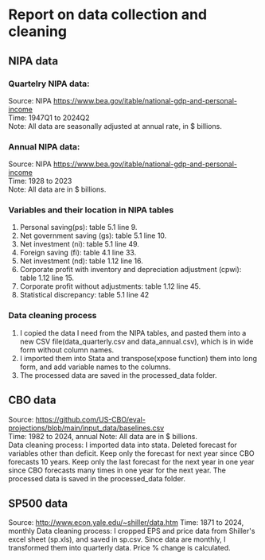# Report on data collection and cleaning

## NIPA data
### Quartelry NIPA data:  
Source: NIPA https://www.bea.gov/itable/national-gdp-and-personal-income  
Time: 1947Q1 to 2024Q2  
Note: All data are seasonally adjusted at annual rate, in $ billions.  

### Annual NIPA data:
Source: NIPA https://www.bea.gov/itable/national-gdp-and-personal-income  
Time: 1928 to 2023  
Note: All data are in $ billions.  

### Variables and their location in NIPA tables
1. Personal saving(ps): table 5.1 line 9.  
2. Net government saving (gs): table 5.1 line 10.   
3. Net investment (ni): table 5.1 line 49.  
4. Foreign saving (fi): table 4.1 line 33.  
5. Net investment (nd): table 1.12 line 16.  
6. Corporate profit with inventory and depreciation adjustment (cpwi): table 1.12 line 15.  
7. Corporate profit without adjustments: table 1.12 line 45.  
8. Statistical discrepancy: table 5.1 line 42  

### Data cleaning process
1. I copied the data I need from the NIPA tables, and pasted them into a new CSV file(data_quarterly.csv and data_annual.csv), which is in wide form without column names.
2. I imported them into Stata and transpose(xpose function) them into long form, and add variable names to the columns. 
3. The processed data are saved in the processed_data folder. 

## CBO data
Source: https://github.com/US-CBO/eval-projections/blob/main/input_data/baselines.csv  
Time: 1982 to 2024, annual
Note: All data are in $ billions.  
Data cleaning process: I imported data into stata. Deleted forecast for variables other than deficit. Keep only the forecast for next year since CBO forecasts 10 years. Keep only the last forecast for the next year in one year since CBO forecasts many times in one year for the next year. The processed data is saved in the processed_data folder. 

## SP500 data
Source: http://www.econ.yale.edu/~shiller/data.htm
Time: 1871 to 2024, monthly
Data cleaning process: I cropped EPS and price data from Shiller's excel sheet (sp.xls), and saved in sp.csv. Since data are monthly, I transformed them into quarterly data. Price % change is calculated. 